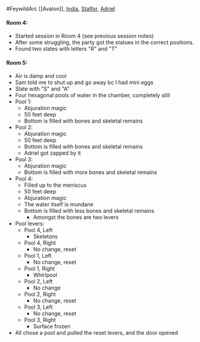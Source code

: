 #FeywildArc 
[[Avalon]], [India](PCs/Current/India.md), [Stalfor](PCs/Current/Stalfor.md), [Adriel](PCs/Current/Adriel.md)

#### Room 4:
- Started session in Room 4 (see previous session notes)
- After some struggling, the party got the statues in the correct positions.
- Found two slates with letters "R" and "T"

#### Room 5:
- Air is damp and cool 
- Sam told me to shut up and go away bc I had mini eggs
- Slate with "S" and "A"
- Four hexagonal pools of water in the chamber, completely still
- Pool 1:
	- Abjuration magic
	- 50 feet deep
	- Bottom is filled with bones and skeletal remains
- Pool 2:
	- Abjuration magic
	- 50 feet deep
	- Bottom is filled with bones and skeletal remains
	- Adriel got zapped by it
- Pool 3:
	- Abjuration magic
	- Bottom is filled with more bones and skeletal remains
- Pool 4:
	- Filled up to the meniscus
	- 50 feet deep
	- Abjuration magic
	- The water itself is mundane
	- Bottom is filled with less bones and skeletal remains
		- Amongst the bones are two levers
- Pool levers:
	- Pool 4, Left
		- Skeletons
	- Pool 4, Right
		- No change, reset
	- Pool 1, Left
		- No change, reset
	- Pool 1, Right
		- Whirlpool
	- Pool 2, Left
		- No change
	- Pool 2, Right
		- No change, reset
	- Pool 3, Left
		- No change, reset
	- Pool 3, Right
		- Surface frozen
- All chose a pool and pulled the reset levers, and the door opened